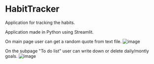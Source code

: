# HabitTracker
 Application for tracking the habits.

Application made in Python using Streamlit.

On main page user can get a random quote from text file. 
![image](https://user-images.githubusercontent.com/104455621/203868800-4ffaf56b-180e-41d4-815e-dda29f72e5df.png)

On the subpage "To do list" user can write down or delete daily/montly goals.
![image](https://user-images.githubusercontent.com/104455621/203868816-68eee45a-fed4-4129-a1f9-660f8de62242.png)

